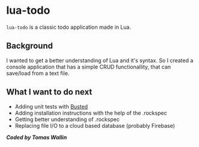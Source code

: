 # lua-todo
`lua-todo` is a classic todo application made in Lua.

## Background
I wanted to get a better understanding of Lua and it's syntax. So I created a console application that has a simple CRUD functionallity, that can save/load from a text file. 

## What I want to do next
- Adding unit tests with [Busted](https://olivinelabs.com/busted/)
- Adding installation instructions with the help of the .rockspec
- Getting better understanding of .rockspec
- Replacing file I/O to a cloud based database (probably Firebase)

***Coded by Tomas Wallin***